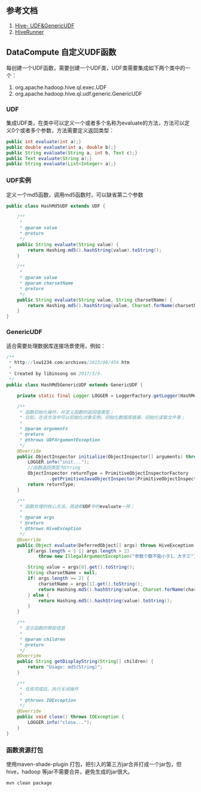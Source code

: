 ## 参考文档
1. [Hive- UDF&GenericUDF](http://www.jianshu.com/p/ca9dce6b5c37)
2. [HiveRunner](https://github.com/klarna/HiveRunner)

## DataCompute 自定义UDF函数
每创建一个UDF函数，需要创建一个UDF类，UDF类需要集成如下两个类中的一个：

1. org.apache.hadoop.hive.ql.exec.UDF
2. org.apache.hadoop.hive.ql.udf.generic.GenericUDF

### UDF
集成UDF类，在类中可以定义一个或者多个名称为evaluate的方法，方法可以定义0个或者多个参数，方法需要定义返回类型：
```java
public int evaluate(int a);}
public double evaluate(int a, double b);}
public String evaluate(String a, int b, Text c);}
public Text evaluate(String a);}
public String evaluate(List<Integer> a);} 
```
### UDF实例
定义一个md5函数，调用md5函数时，可以缺省第二个参数
```java
public class HashMd5UDF extends UDF {

    /**
     *
     * @param value
     * @return
     */
    public String evaluate(String value) {
        return Hashing.md5().hashString(value).toString();
    }

    /**
     *
     * @param value
     * @param charsetName
     * @return
     */
    public String evaluate(String value, String charsetName) {
        return Hashing.md5().hashString(value, Charset.forName(charsetName)).toString();
    }
}
```

### GenericUDF
适合需要处理数据库连接场景使用，例如：
```java
/**
 * http://lxw1234.com/archives/2015/08/454.htm
 *
 * Created by libinsong on 2017/3/9.
 */
public class HashMd5GenericUDF extends GenericUDF {

    private static final Logger LOGGER = LoggerFactory.getLogger(HashMd5GenericUDF.class);

    /**
     * 函数初始化操作，并定义函数的返回值类型；
     * 比如，在该方法中可以初始化对象实例，初始化数据库链接，初始化读取文件等；
     *
     * @param arguments
     * @return
     * @throws UDFArgumentException
     */
    @Override
    public ObjectInspector initialize(ObjectInspector[] arguments) throws UDFArgumentException {
        LOGGER.info("init...");
        //函数返回类型为String
        ObjectInspector returnType = PrimitiveObjectInspectorFactory
                .getPrimitiveJavaObjectInspector(PrimitiveObjectInspector.PrimitiveCategory.STRING);
        return returnType;
    }

    /**
     * 函数处理的核心方法，用途和UDF中的evaluate一样；
     *
     * @param args
     * @return
     * @throws HiveException
     */
    @Override
    public Object evaluate(DeferredObject[] args) throws HiveException {
        if(args.length < 1 || args.length > 2)
            throw new IllegalArgumentException("参数个数不能小于1，大于三");

        String value = args[0].get().toString();
        String charsetName = null;
        if( args.length == 2) {
            charsetName = args[1].get().toString();
            return Hashing.md5().hashString(value, Charset.forName(charsetName)).toString();
        } else {
            return Hashing.md5().hashString(value).toString();
        }
    }

    /**
     * 显示函数的帮助信息
     *
     * @param children
     * @return
     */
    @Override
    public String getDisplayString(String[] children) {
        return "Usage: md5(String)";
    }

    /**
     * 任务完成后，执行关闭操作
     *
     * @throws IOException
     */
    @Override
    public void close() throws IOException {
        LOGGER.info("close...");
    }
}
```

### 函数资源打包
使用maven-shade-plugin 打包，把引入的第三方jar合并打成一个jar包，但hive，hadoop 等jar不需要合并，避免生成的jar很大。
```shell
mvn clean package
```
